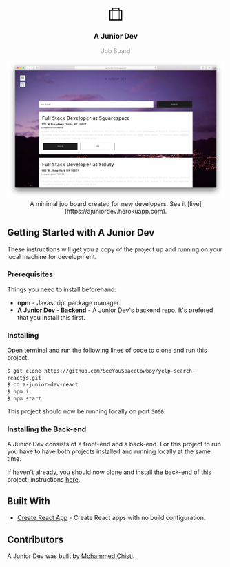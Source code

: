 <p align="center">
  <img
    src="a-junior-dev-logo.png"
    alt="logo"
    width="30" />
</p>
<h3 align="center">
  A Junior Dev
</h3>
<p align="center" style="color: #999;">Job Board</p>

<p align="center">
  <img
    src="a-junior-dev.png"
    alt="A Junior Dev Screenshot"
    width="700" />
    </br>
    A minimal job board created for new developers. See it [live](https://ajuniordev.herokuapp.com).
</p>

## Getting Started with A Junior Dev
These instructions will get you a copy of the project up and running on your local machine for development.

### Prerequisites
Things you need to install beforehand:
* **npm** - Javascript package manager.
* [**A Junior Dev - Backend**](https://github.com/SeeYouSpaceCowboy/a-junior-dev-api) - A Junior Dev's backend repo. It's prefered that you install this first.

### Installing

Open terminal and run the following lines of code to clone and run this project.

 ```shell
 $ git clone https://github.com/SeeYouSpaceCowboy/yelp-search-reactjs.git
 $ cd a-junior-dev-react
 $ npm i
 $ npm start
 ```
 This project should now be running locally on port `3000`.

### Installing the Back-end
A Junior Dev consists of a front-end and a back-end. For this project to run you have to have both projects installed and running locally at the same time.

If haven't already, you should now clone and install the back-end of this project; instructions [here](https://github.com/SeeYouSpaceCowboy/a-junior-dev-api).

## Built With
* [Create React App](https://github.com/facebookincubator/create-react-app) - Create React apps with no build configuration.

## Contributors
A Junior Dev was built by [Mohammed Chisti](http://mohammedchisti.com).
